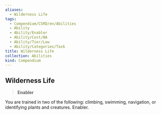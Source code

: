 ```yaml
---
aliases:
  - Wilderness Life
tags:
  - Compendium/CSRD/en/Abilities
  - Ability
  - Ability/Enabler
  - Ability/Cost/NA
  - Ability/Tier/Low
  - Ability/Categories/Task
title: Wilderness Life
collection: Abilities
kind: Compendium
---
```

## Wilderness Life  
>**Enabler**
  
You are trained in two of the following: climbing, swimming, navigation, or identifying plants and creatures. Enabler.